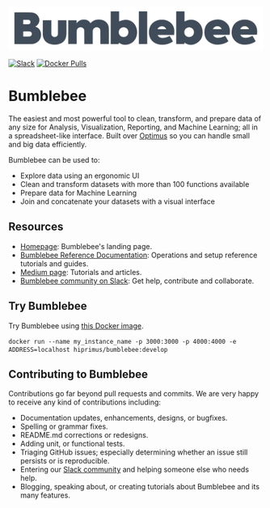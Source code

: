 [![Logo Bumblebee](images/logoBumblebee.png)](https://hi-bumblebee.com) 

[![Slack](https://img.shields.io/badge/chat-slack-red.svg?logo=slack&color=36c5f0)](https://communityinviter.com/apps/hi-bumblebee/welcome)
[![Docker Pulls](https://img.shields.io/docker/pulls/hiprimus/bumblebee)](https://hub.docker.com/r/hiprimus/bumblebee)

# Bumblebee

The easiest and most powerful tool to clean, transform, and prepare data of any size for Analysis, Visualization, Reporting, and Machine Learning; all in a spreadsheet-like interface. Built over [Optimus](https://github.com/hi-primus/optimus) so you can handle small and big data efficiently.

Bumblebee can be used to:

* Explore data using an ergonomic UI
* Clean and transform datasets with more than 100 functions available
* Prepare data for Machine Learning
* Join and concatenate your datasets with a visual interface

## Resources

* [Homepage](https://hi-bumblebee.com/): Bumblebee's landing page.
* [Bumblebee Reference Documentation](https://hi-primus.gitbook.io/bumblebee/): Operations and setup reference tutorials and guides.
* [Medium page](https://medium.com/hi-bumblebee): Tutorials and articles.
* [Bumblebee community on Slack](https://communityinviter.com/apps/hi-bumblebee/welcome): Get help, contribute and collaborate.

## Try Bumblebee

Try Bumblebee using [this Docker image](https://hub.docker.com/r/hiprimus/bumblebee).

```
docker run --name my_instance_name -p 3000:3000 -p 4000:4000 -e ADDRESS=localhost hiprimus/bumblebee:develop
```
  
## Contributing to Bumblebee 
Contributions go far beyond pull requests and commits. We are very happy to receive any kind of contributions including:

* Documentation updates, enhancements, designs, or bugfixes.
* Spelling or grammar fixes.
* README.md corrections or redesigns.
* Adding unit, or functional tests.
* Triaging GitHub issues; especially determining whether an issue still persists or is reproducible.
* Entering our [Slack community](https://communityinviter.com/apps/hi-bumblebee/welcome) and helping someone else who needs help.
* Blogging, speaking about, or creating tutorials about Bumblebee and its many features.
